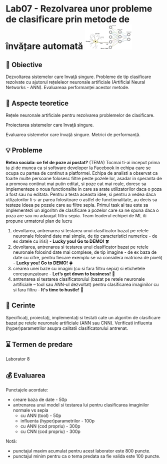 # Lab07 - Rezolvarea unor probleme de clasificare prin metode de învățare automată  <img src="images/ann.jpeg" width="150">



## :microscope: Obiective 

Dezvoltarea sistemelor care învaţă singure. Probleme de tip clasificare rezolvate cu ajutorul rețeleleor neuronale artificiale (Artificial Neural Networks - ANN). Evaluareaa performanței acestor metode.

## :book:  Aspecte teoretice

Rețele neuronale artificiale pentru rezolvarea problemelor de clasificare.

Proiectarea sistemelor care învaţă singure.

Evaluarea sistemelor care învaţă singure. Metrici de performanță. 
 



## :bulb: Probleme

**Retea sociala: ce fel de poze ai postat?** (TEMA) 
Tocmai ti-ai inceput prima ta zi de munca ca si software developer la Facebook in echipa care se ocupa cu partea de continut a platformei. 
Echipa de analisti a observat ca foarte multe persoane folosesc filtre peste pozele lor, asadar in speranta de a promova continut mai putin editat, si poze cat mai reale, doresc sa implementeze o noua functionalite in care sa arate utilizatorilor daca o poza a fost sau nu editata. Pentru a testa aceasta idee, si pentru a vedea daca utlizatorilor li s-ar parea folositoare o astfel de functionalitate, au decis sa testeze ideea pe pozele care au filtre sepia. 
Primul task al tau este sa implementezi un algoritm de clasificare a pozelor care sa ne spuna daca o poza are sau nu adaugat filtru sepia. 
Team leaderul echipei de ML iti propune urmatorul plan de lucru 
1. devoltarea, antrenarea si testarea unui clasificator bazat pe retele neuronale folosind date mai simple, de tip caracteristici numerice - de ex datele cu irisi) - **Lucky you! Go to DEMO!** :four_leaf_clover:
2. devoltarea, antrenarea si testarea unui clasificator bazat pe retele neuronale folosind date mai complexe, de tip imagine - de ex baza de date cu cifre, pentru fiecare exemplu se va considera matricea de pixeli) - **Lucky you! Go to DEMO!** :four_leaf_clover:
3. crearea unei baze cu imagini (cu si fara filtru sepia) si etichetele corespunzatoare - **Let’s get down to business!** :rocket:
4. antrenarea si testarea clasificatorului (bazat pe retele neuronale artificiale – tool sau ANN-ul dezvoltat) pentru clasificarea imaginilor cu si fara filtru - **It's time to hustle!** :muscle:



## :memo:  Cerinte 

Specificaţi, proiectaţi, implementaţi si testati cate un algoritm de clasificare bazat pe retele neuronale artificiale (ANN sau CNN). Verificati influenta (hyper)parametrilor asupra calitatii clasificatorului antrenat.


## :hourglass: Termen de predare 
Laborator 8

## :moneybag: Evaluarea

Punctajele acordate:
- creare baza de date - 50p
- antrenarea unui model si testarea lui pentru clasificarea imaginilor normale vs sepia 
    - cu ANN (tool) - 50p
    - influenta (hyper)parametrilor - 100p
    - cu ANN (cod propriu) - 300p
    - cu CNN (cod propriu) - 300p


Notă: 
- punctajul maxim acumulat pentru acest laborator este 800 puncte.
- punctajul minim pentru ca o tema predata sa fie valida este 100 puncte.  







